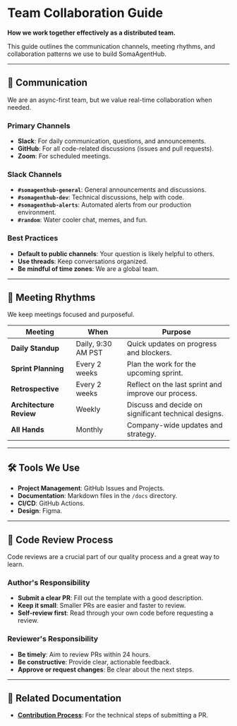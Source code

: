 # Team Collaboration Guide

**How we work together effectively as a distributed team.**

This guide outlines the communication channels, meeting rhythms, and collaboration patterns we use to build SomaAgentHub.

---

## 💬 Communication

We are an async-first team, but we value real-time collaboration when needed.

### Primary Channels
- **Slack**: For daily communication, questions, and announcements.
- **GitHub**: For all code-related discussions (issues and pull requests).
- **Zoom**: For scheduled meetings.

### Slack Channels
- **`#somagenthub-general`**: General announcements and discussions.
- **`#somagenthub-dev`**: Technical discussions, help with code.
- **`#somagenthub-alerts`**: Automated alerts from our production environment.
- **`#random`**: Water cooler chat, memes, and fun.

### Best Practices
- **Default to public channels**: Your question is likely helpful to others.
- **Use threads**: Keep conversations organized.
- **Be mindful of time zones**: We are a global team.

---

## 📅 Meeting Rhythms

We keep meetings focused and purposeful.

| Meeting | When | Purpose |
|---|---|---|
| **Daily Standup** | Daily, 9:30 AM PST | Quick updates on progress and blockers. |
| **Sprint Planning** | Every 2 weeks | Plan the work for the upcoming sprint. |
| **Retrospective** | Every 2 weeks | Reflect on the last sprint and improve our process. |
| **Architecture Review**| Weekly | Discuss and decide on significant technical designs. |
| **All Hands** | Monthly | Company-wide updates and strategy. |

---

## 🛠️ Tools We Use

- **Project Management**: GitHub Issues and Projects.
- **Documentation**: Markdown files in the `/docs` directory.
- **CI/CD**: GitHub Actions.
- **Design**: Figma.

---

## 🤝 Code Review Process

Code reviews are a crucial part of our quality process and a great way to learn.

### Author's Responsibility
- **Submit a clear PR**: Fill out the template with a good description.
- **Keep it small**: Smaller PRs are easier and faster to review.
- **Self-review first**: Read through your own code before requesting a review.

### Reviewer's Responsibility
- **Be timely**: Aim to review PRs within 24 hours.
- **Be constructive**: Provide clear, actionable feedback.
- **Approve or request changes**: Be clear about the next steps.

---
## 🔗 Related Documentation
- **[Contribution Process](./contribution-process.md)**: For the technical steps of submitting a PR.
```